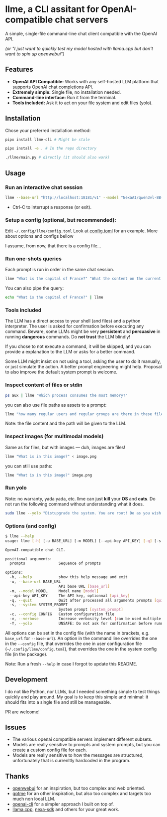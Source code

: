 # llme, a CLI assitant for OpenAI-compatible chat servers

A simple, single-file command-line chat client compatible with the OpenAI API.

*(or "I just want to quickly test my model hosted with llama.cpp but don't want to spin up openwebui")*


## Features

- **OpenAI API Compatible:** Works with any self-hosted LLM platform that supports OpenAI chat completions API.
- **Extremely simple:** Single file, no installation needed.
- **Command-line interface:** Run it from the terminal.
- **Tools included:** Ask it to act on your file system and edit files (yolo).


## Installation

Chose your preferred installation method:

```bash
pipx install llme-cli # Might be stale
```

```bash
pipx install -e . # In the repo directory
```

```bash
./llme/main.py # directly (it should also work)
```


## Usage

### Run an interactive chat session

```bash
llme --base-url "http://localhost:18181/v1" --model "NexaAI/qwen3vl-8B-Thinking-4bit-mlx"`
```

* Ctrl-C to interrupt a response (or exit).


### Setup a config (optional, but recommended):

Edit `~/.config/llme/config.toml`
Look at [config.toml](llme/config.toml) for an example.
More about options and configs bellow

I assume, from now, that there is a config file...


### Run one-shots queries

Each prompt is run in order in the same chat session.

```bash
llme "What is the capital of France?" "What the content on the current directory?" "What is the current operating system?" "What is the factorial of 153?" "What is the weather at Tokyo right now?"
```

You can also pipe the query:

```bash
echo "What is the capital of France?" | llme
```


### Tools included

The LLM has a direct access to your shell (and files) and a python interpreter.
The user is asked for confirmation before executing any command.
Beware, some LLMs might be very **persistent** and **persuasive** in running **dangerous** commands. Do **not trust** the LLM blindly!

If you chose to not execute a command, it will be skipped, and you can provide a explanation to the LLM or asks for a better command.

Some LLM might insist on not using a tool, asking the user to do it manually, or just simulate the action.
A better prompt engineering might help.
Proposal to also improve the default system prompt is welcome.


### Inspect content of files or stdin

```bash
ps aux | llme "Which process consumes the most memory?"
```

you can also use file paths as assets to a prompt:

```bash
llme "how many regular users and regular groups are there in these files?" /etc/passwd /etc/group
```

Note: the file content and the path will be given to the LLM.


### Inspect images (for multimodal models)

Same as for files, but with images — duh, images are files!

```bash
llme "What is in this image?" < image.png
```

you can still use paths:

```bash
llme "What is in this image?" image.png
```


### Run yolo

Note: no warranty, yada yada, etc.
llme can just **kill** your **OS** and **cats**.
Do not run the following command without understanding what it does.

```bash
sudo llme --yolo "Distupgrade the system. You are root! Do as you wish."`
```


### Options (and config)

```bash
$ llme --help
usage: llme [-h] [-u BASE_URL] [-m MODEL] [--api-key API_KEY] [-q] [-s SYSTEM_PROMPT] [-c CONFIG] [-v] [-Y] [prompts ...]

OpenAI-compatible chat CLI.

positional arguments:
  prompts               Sequence of prompts

options:
  -h, --help            show this help message and exit
  -u, --base-url BASE_URL
                        API base URL [base_url]
  -m, --model MODEL     Model name [model]
  --api-key API_KEY     The API key, optionnal [api_key]
  -q, --quit            Quit after processed all arguments prompts [quit]
  -s, --system SYSTEM_PROMPT
                        System prompt [system_prompt]
  -c, --config CONFIG   Custom configuration file
  -v, --verbose         Increase verbosity level (can be used multiple times)
  -Y, --yolo            UNSAFE: Do not ask for confirmation before running tools
```

All options can be set in the config file (with the name in brackets, e.g. `base_url` for `--base-url`).
An option in the command line overrides the one in the `--config` file, that overrides the one in user configuration file (`~/.config/llme/config.toml`), that overrides the one in the system config file (in the package).


Note: Run a fresh `--help` in case I forgot to update this README.


## Development

I do not like Python, nor LLMs, but I needed something simple to test things quickly and play around.
My goal is to keep this simple and minimal: it should fits into a single file and still be manageable.

PR are welcome!


## Issues

* The various openai compatible servers implement different subsets.
* Models are really sensitive to prompts and system prompts, but you can create a custom config file for each.
* Models are really sensitive to how the messages are structured, unfortunately that is currenltly hardcoded in the program.


## Thanks

* [openwebui](https://github.com/open-webui/open-webui) for an inspiration, but too complex and web oriented.
* [gptme](https://github.com/gptme/gptme) for an other inspiration, but also too complex and targets too much non local LLM.
* [openai-cli](https://github.com/doryiii/openai-cli) for a simpler approach I built on top of.
* [llama.cpp](https://github.com/ggerganov/llama.cpp), [nexa-sdk](https://github.com/NexaAI/nexa-sdk/) and others for your great work.

